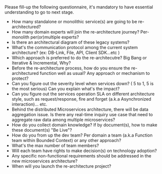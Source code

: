 Please fill-up the following questionnaire, it's mandatory to have essential understanding to go to next stage.

* How many standalone or monolithic service(s) are going to be re-architectured?
* How many domain experts will join the re-architecture journey? Per-monolith per(or)multiple experts?
* Is there an architectural diagram of these legacy systems?
* What's the communication protocol among the current system architecture? (ex: DB-Link, File, API, Client SDK…etc )
* Which approach is preferred to do the re-architecutre? Big Bang or Iterative & Incremental, Why?
* Before the re-architecture process, how do you ensure the re-architectured function well as usual? Any approach or mechanism to protect? 
* Can you figure out the severity level when services down? ( 5 to 1, 5 is the most serious) Can you explain what's the impact?
* Can you figure out the services operation SLA on different architecture style, such as request/response, fire and forget (a.k.a Asynchronized interaction)… etc.
* Behind the distributed Microservices architecture, there will be data aggregation issue. Is there any real-time inquiry use case that need to aggregate raw data among multiple microservices?
* How do you collect domain knowledge? If by document(s), how to make these document(s) "Be Live"?
* How do you from up the dev team? Per domain a team (a.k.a Function team within Bounded Context) or any other approach? 
* What's the max number of team members?
* Will each team have rights to make decision(s) on technology adoption? 
* Any specific non-functional requirements should be addressed in the new microservices architecture?
* When will you launch the re-architecture project?


